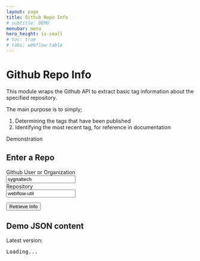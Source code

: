 ```yaml
---
layout: page
title: Github Repo Info
# subtitle: DEMO
menubar: menu
hero_height: is-small
# toc: true
# tabs: webflow-table
---
```


# Github Repo Info

This module wraps the Github API to extract basic tag information about the specified repository.

The main purpose is to simply;

1. Determining the tags that have been published
2. Identifying the most recent tag, for reference in documentation


<span class="tag is-danger is-medium">Demonstration</span>


## Enter a Repo

<div class="block">

<div class="field">
    <label class="label">Github User or Organization</label>
    <div class="control">
        <input id="userOrg" class="input" type="text" placeholder="Github User or Org" value="sygnaltech">
    </div>
</div>

<div class="field">
    <label class="label">Repository</label>
    <div class="control">
        <input id="repo" class="input" type="text" placeholder="Github repo" value="webflow-util" >
    </div>
</div>

<button class="button is-dark" id="refresh">Retrieve Info</button>

</div>


## Demo JSON content

<p>Latest version: <b id="latest1"></b></p>

<div class="demo area grey large">
    <pre id="json1">Loading...</pre>
</div>


<script src="https://code.jquery.com/jquery-3.6.0.min.js" type="text/javascript" crossorigin="anonymous"></script>

<script type="module">

    import {
        getGithubRepoTagsUrl,
        getGithubRepoTags, getGithubRepoTagLatest
    } from 'https://cdn.jsdelivr.net/gh/sygnaltech/webflow-util/src/datasources/github-data.js';


    $(function () {

        $("#refresh").click(function () {
            refresh();
        });

    });

    function refresh() {

        getGithubRepoTags($("#userOrg").val(), $("#repo").val())
            .then((res) => {

                $("#json1").text(
                    JSON.stringify(
                        res,
                        null,
                        2 // pretty print
                    )
                );

            }, (err) => {
                console.log(err);
            });

        getGithubRepoTagLatest($("#userOrg").val(), $("#repo").val())
            .then((res) => {
                $("#latest1").text(
                    res
                );
            }, (err) => {
                console.log(err);
            });

    }

</script>

